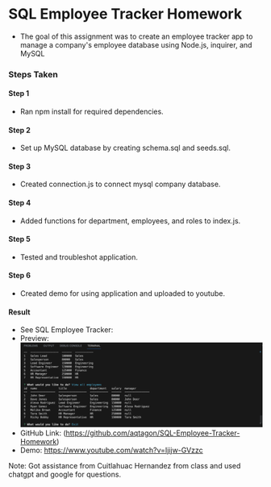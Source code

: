 # SQL Employee Tracker Homework
- The goal of this assignment was to create an employee tracker app to manage a company's employee database using Node.js, inquirer, and MySQL

### Steps Taken

#### Step 1 
- Ran npm install for required dependencies.

#### Step 2
- Set up MySQL database by creating schema.sql and seeds.sql.

#### Step 3
- Created connection.js to connect mysql company database.

#### Step 4
- Added functions for department, employees, and roles to index.js.

#### Step 5
- Tested and troubleshot application.

#### Step 6
- Created demo for using application and uploaded to youtube.

#### Result
- See SQL Employee Tracker:
- Preview: ![SQL-Employee-Tracker](<images/Screenshot 2024-01-10 at 11.10.39 PM.png>)
- GitHub Link: (https://github.com/aqtagon/SQL-Employee-Tracker-Homework)
- Demo: https://www.youtube.com/watch?v=Ijijw-GVzzc

Note: Got assistance from Cuitlahuac Hernandez from class and used chatgpt and google for questions.